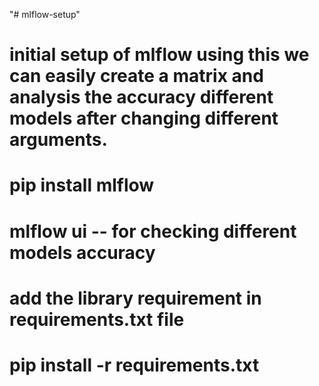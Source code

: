 "# mlflow-setup" 

# initial setup of mlflow using this we can easily create a matrix and analysis the accuracy different models after changing different arguments.

# pip install mlflow

# mlflow ui -- for checking different models accuracy 

# add the library requirement in requirements.txt file

# pip install -r requirements.txt



